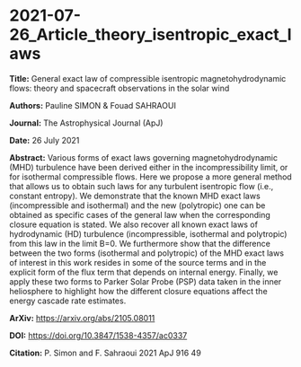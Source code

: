 # 2021-07-26_Article_theory_isentropic_exact_laws

**Title:** General exact law of compressible isentropic magnetohydrodynamic flows: theory and spacecraft observations in the solar wind

**Authors:** Pauline SIMON & Fouad SAHRAOUI

**Journal:** The Astrophysical Journal (ApJ)

**Date:** 26 July 2021

**Abstract:** Various forms of exact laws governing magnetohydrodynamic (MHD) turbulence have been derived either in the incompressibility limit, or for isothermal compressible flows. Here we propose a more general method that allows us to obtain such laws for any turbulent isentropic flow (i.e., constant entropy). We demonstrate that the known MHD exact laws (incompressible and isothermal) and the new (polytropic) one can be obtained as specific cases of the general law when the corresponding closure equation is stated. We also recover all known exact laws of hydrodynamic (HD) turbulence (incompressible, isothermal and polytropic) from this law in the limit B=0. We furthermore show that the difference between the two forms (isothermal and polytropic) of the MHD exact laws of interest in this work resides in some of the source terms and in the explicit form of the flux term that depends on internal energy. Finally, we apply these two forms to Parker Solar Probe (PSP) data taken in the inner heliosphere to highlight how the different closure equations affect the energy cascade rate estimates. 

**ArXiv:** https://arxiv.org/abs/2105.08011

**DOI:** https://doi.org/10.3847/1538-4357/ac0337

**Citation:**  P. Simon and F. Sahraoui 2021 ApJ 916 49
